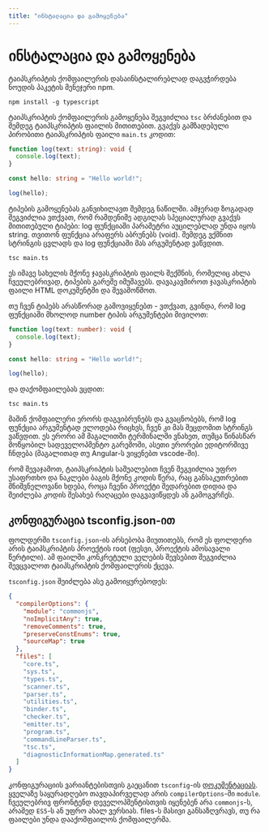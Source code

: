 ```yaml
---
title: "ინსტალაცია და გამოყენება"
---
```


# ინსტალაცია და გამოყენება

ტაიპსკრიპტის ქომფაილერის დასაინსტალირებლად დაგვჭირდება ნოუდის პაკეტის მენეჯერი npm.

```
npm install -g typescript
```

ტაიპსკრიპტის ქომფაილერის გამოყენება შეგვიძლია `tsc` ბრძანებით და შემდეგ ტაიპსკრიპტის ფაილის მითითებით.
გვაქვს გამზადებული პირობითი ტაიპსკრიპტის ფაილი `main.ts` კოდით:

```ts
function log(text: string): void {
  console.log(text);
}

const hello: string = "Hello world!";

log(hello);
```

ტიპების გამოყენებას განვიხილავთ შემდეგ ნაწილში. ამჯერად ზოგადად შეგვიძლია ვთქვათ, რომ
რამდენიმე ადგილას სპეციალურად გვაქვს მითითებული ტიპები: log ფუნქციაში პარამეტრი აუცილებლად უნდა იყოს string.
თვითონ ფუნქცია არაფერს აბრუნებს (void). შემდეგ ვქმნით სტრინგის ცვლადს და log ფუნქციაში მას არგუმენტად ვაწვდით.

```
tsc main.ts
```

ეს იმავე სახელის მქონე ჯავასკრიპტის ფაილს შექმნის, რომელიც ახლა ჩვეულებრივად, ტიპების გარეშე იმუშავებს.
დავაკავშიროთ ჯავასკრიპტის ფაილი HTML დოკუმენტში და შევამოწმოთ.

თუ ჩვენ ტიპებს არასწორად გამოვიყენებთ - ვთქვათ, გვინდა, რომ log ფუნქციაში მხოლოდ number
ტიპის არგუმენტები მივიღოთ:

```ts
function log(text: number): void {
  console.log(text);
}

const hello: string = "Hello world!";

log(hello);
```

და დაქომფაილებას ვცდით:

```
tsc main.ts
```

მაშინ ქომფაილერი ერორს დაგვიბრუნებს და გვაცნობებს, რომ
log ფუნქცია არგუმენტად ელოდება რიცხვს, ჩვენ კი მას შეცდომით სტრინგს ვაწვდით.
ეს ერორი ამ მაგალითში ტერმინალში ვნახეთ, თუმცა წინასწარ მოწყობილ სადეველოპმენტო
გარემოში, ასეთი ერორები ედიტორშივე ჩნდება (მაგალითად თუ Angular-ს ვიყენებთ vscode-ში).

რომ შევაჯამოთ, ტაიპსკრიპტის საშუალებით ჩვენ შეგვიძლია უფრო უსაფრთხო და ნაკლები
ბაგის მქონე კოდის წერა, რაც განსაკუთრებით მნიშვნელოვანი ხდება, როცა ჩვენი პროექტი
შედარებით დიდია და შეიძლება კოდის შესახებ რაღაცები დაგვავიწყდეს ან გამოგვრჩეს.

## კონფიგურაცია tsconfig.json-ით

ფოლდერში `tsconfig.json`-ის არსებობა მიუთითებს, რომ ეს ფოლდერი არის ტაიპსკრიპტის
პროექტის root (ფესვი, პროექტის ამოსავალი წერტილი). ამ ფაილში კონკრეტული ველების შევსებით
შეგვიძლია შევცვალოთ ტაიპსკრიპტის ქომფაილერის ქცევა.

`tsconfig.json` შეიძლება ასე გამოიყურებოდეს:

```json
{
  "compilerOptions": {
    "module": "commonjs",
    "noImplicitAny": true,
    "removeComments": true,
    "preserveConstEnums": true,
    "sourceMap": true
  },
  "files": [
    "core.ts",
    "sys.ts",
    "types.ts",
    "scanner.ts",
    "parser.ts",
    "utilities.ts",
    "binder.ts",
    "checker.ts",
    "emitter.ts",
    "program.ts",
    "commandLineParser.ts",
    "tsc.ts",
    "diagnosticInformationMap.generated.ts"
  ]
}
```

კონფიგურაციის ვარიანტებისთვის გაეცანით `tsconfig`-ის [დოკუმენტაციას](https://www.typescriptlang.org/tsconfig).
ყველაზე საყურადღებო თავდაპირველად არის `compilerOptions`-ში `module`. ჩვეულებრივ ფრონტენდ დეველოპმენტისთვის
იყენებენ არა `commonjs`-ს, არამედ `ES5`-ს ან უფრო ახალ ვერსიას. files-ს მასივი განსაზღვრავს, თუ რა ფაილები უნდა
დააქომფაილოს ქომფაილერმა.
